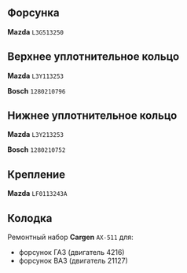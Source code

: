 ## Форсунка

__Mazda__ `L3G513250`

## Верхнее уплотнительное кольцо

__Mazda__ `L3Y113253`

__Bosch__ `1280210796`

## Нижнее уплотнительное кольцо

__Mazda__ `L3Y213253`

__Bosch__ `1280210752`

## Крепление

__Mazda__ `LF0113243A`

## Колодка

Ремонтный набор __Cargen__ `AX-511` для:

- форсунок ГАЗ (двигатель 4216)
- форсунок ВАЗ (двигатель 21127)